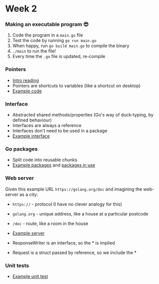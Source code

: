 # Week 2

### Making an executable program :sunglasses:
1. Code the program in a `main.go` file
1. Test the code by running `go run main.go`
1. When happy, run `go build main.go` to compile the binary
1. `./main` to run the file!
1. Every time the `.go` file is updated, re-compile

### Pointers
- [Intro reading](https://www.golang-book.com/books/intro/8)
- Pointers are shortcuts to variables (like a shortcut on desktop)
- [Example code](notes/pointers.go)

### Interface
- Abstracted shared methods/properties (Go's way of duck-typing, by defined behaviour)
- Interfaces are always a reference
- Interfaces don't need to be used in a package
- [Example interface](animals/pet.go)

### Go packages
- Split code into reusable chunks
- [Example packages](animals) and [packages in use](notes/animals.go)

### Web server
Given this example URL `https://golang.org/doc` and imagining the web-server as a city:

- `https://` - protocol (I have no clever analogy for this)
- `golang.org` - unique address, like a house at a particular postcode
- `/doc` - route, like a room in the house

- [Example server](notes/web-server.go)
- ResponseWriter is an interface, so the * is implied
- Request is a struct passed by reference, so we include the *

### Unit tests
- [Example unit test](animals/dog_test.go)
